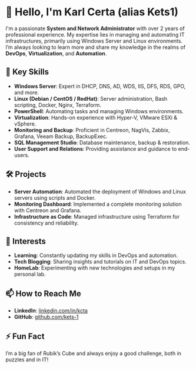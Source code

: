 # 👋 Hello, I'm Karl Certa (alias Kets1)

I'm a passionate **System and Network Administrator** with over 2 years of professional experience. My expertise lies in managing and automating IT infrastructures, primarily using Windows Server and Linux environments. I’m always looking to learn more and share my knowledge in the realms of **DevOps**, **Virtualization**, and **Automation**.

## 🌟 Key Skills
- **Windows Server**: Expert in DHCP, DNS, AD, WDS, IIS, DFS, RDS, GPO, and more.
- **Linux (Debian / CentOS / RedHat)**: Server administration, Bash scripting, Docker, Nginx, Terraform.
- **PowerShell**: Automating tasks and managing Windows environments.
- **Virtualization**: Hands-on experience with Hyper-V, VMware ESXi & vSphere.
- **Monitoring and Backup**: Proficient in Centreon, NagVis, Zabbix, Grafana, Veeam Backup, BackupExec.
- **SQL Management Studio**: Database maintenance, backup & restoration.
- **User Support and Relations**: Providing assistance and guidance to end-users.

## 🛠 Projects
- **Server Automation**: Automated the deployment of Windows and Linux servers using scripts and Docker.
- **Monitoring Dashboard**: Implemented a complete monitoring solution with Centreon and Grafana.
- **Infrastructure as Code**: Managed infrastructure using Terraform for consistency and reliability.

## 🎯 Interests
- **Learning**: Constantly updating my skills in DevOps and automation.
- **Tech Blogging**: Sharing insights and tutorials on IT and DevOps topics.
- **HomeLab**: Experimenting with new technologies and setups in my personal lab.

## 📫 How to Reach Me
- **LinkedIn**: [linkedin.com/in/kcta](https://www.linkedin.com/in/kcta)
- **GitHub**: [github.com/kets-1](https://github.com/kets-1)

## ⚡ Fun Fact
I’m a big fan of Rubik’s Cube and always enjoy a good challenge, both in puzzles and in IT!


<!---
kets-1/kets-1 is a ✨ special ✨ repository because its `README.md` (this file) appears on your GitHub profile.
You can click the Preview link to take a look at your changes.
--->
